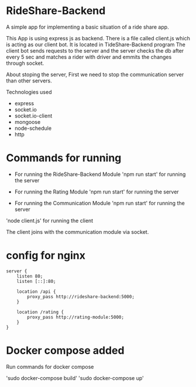 # RideShare-Backend

A simple app for implementing a basic situation of a ride share app.

This App is using express js  as backend. 
There is a file called client.js which is acting as our client bot. It is located in TideShare-Backend program 
The client bot sends requests to the server and the server checks the db after every 5 sec and matches 
a rider with driver and emmits the changes through socket.

About stoping the server, First we need to stop the communication server than other servers.

Technologies used

* express
* socket.io
* socket.io-client
* mongoose
* node-schedule
* http

# Commands for running

* For running the RideShare-Backend Module
  'npm run start' for running the server 

* For running the Rating Module
  'npm run start' for running the server

* For running the Communication Module
  'npm run start' for running the server

'node client.js' for running the client

The client joins with the communication module via socket.

# config for nginx 


	server {
		listen 80;
		listen [::]:80;
		
		location /api {
			proxy_pass http://rideshare-backend:5000;
		}
		
		location /rating {
			proxy_pass http://rating-module:5000;
		}
	}

# Docker compose added

Run commands for docker compose

'sudo docker-compose build'
'sudo docker-compose up'

